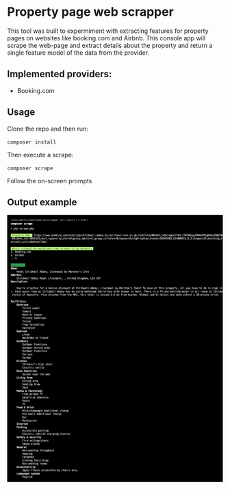 # Property page web scrapper

This tool was built to expermiment with extracting features for property pages on websites like booking.com and Airbnb. This console app will scrape the web-page and extract details about the property and return a single feature model of the data from the provider.

## Implemented providers:

- Booking.com

## Usage

Clone the repo and then run:

```
composer install
```

Then execute a scrape:

```
composer scrape
```

Follow the on-screen prompts

## Output example

![Example Output](./images/example-output.png "Example Output")
